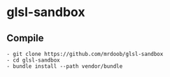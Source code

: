 # glsl-sandbox

## Compile

```
- git clone https://github.com/mrdoob/glsl-sandbox
- cd glsl-sandbox
- bundle install --path vendor/bundle
```
